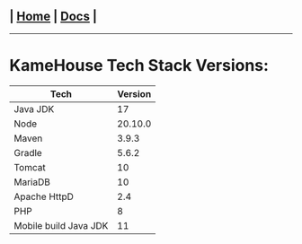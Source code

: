 | [Home](/README.md) | [Docs](/docs/README.md) |
---------------------------------------------------------------

*********************

# KameHouse Tech Stack Versions:

| Tech                  | Version |
|-----------------------|---------|
| Java JDK              | 17      |
| Node                  | 20.10.0 |
| Maven                 | 3.9.3   |
| Gradle                | 5.6.2   |
| Tomcat                | 10      |
| MariaDB               | 10      |
| Apache HttpD          | 2.4     |
| PHP                   | 8       |
| Mobile build Java JDK | 11      |
